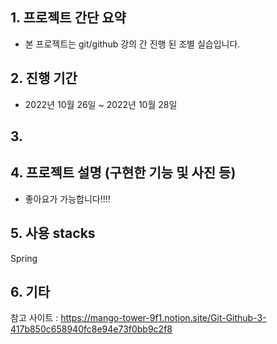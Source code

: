 ## 1. 프로젝트 간단 요약
- 본 프로젝트는 git/github 강의 간 진행 된 조별 실습입니다.


## 2. 진행 기간
- 2022년 10월 26일 ~ 2022년 10월 28일


## 3.



## 4. 프로젝트 설명 (구현한 기능 및 사진 등)

- 좋아요가 가능합니다!!!!



## 5. 사용 stacks
 Spring



## 6. 기타
참고 사이트 : https://mango-tower-9f1.notion.site/Git-Github-3-417b850c658940fc8e94e73f0bb9c2f8